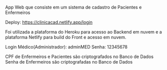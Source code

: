 App Web que consiste em um sistema de cadastro de Pacientes e Enfermeiros 

Deploy: https://clinicacad.netlify.app/login

Foi utilizada a plataforma do Heroku para acesso ao Backend em nuvem e a plataforma Netlify para build do Front e acesso em nuvem. 

Login Médico(Administrador): adminMED
Senha: 12345678

CPF de Enfermeiros e Pacientes são criptografados no Banco de Dados
Senha de Enfermeiros são criptografadas no Banco de Dados
